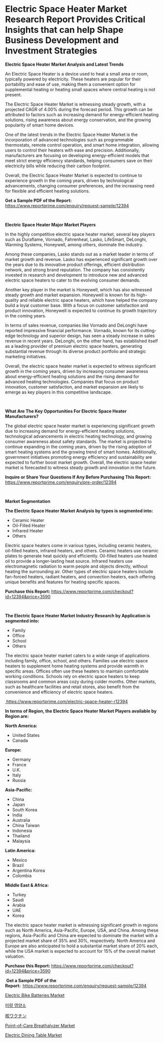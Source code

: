 <p><h1>Electric Space Heater Market Research Report Provides Critical Insights that can help Shape Business Development and Investment Strategies</h1></p><p><strong>Electric Space Heater Market Analysis and Latest Trends</strong></p>
<p><p>An Electric Space Heater is a device used to heat a small area or room, typically powered by electricity. These heaters are popular for their portability and ease of use, making them a convenient option for supplemental heating or heating small spaces where central heating is not present.</p><p>The Electric Space Heater Market is witnessing steady growth, with a projected CAGR of 4.00% during the forecast period. This growth can be attributed to factors such as increasing demand for energy-efficient heating solutions, rising awareness about energy conservation, and the growing popularity of smart home devices.</p><p>One of the latest trends in the Electric Space Heater Market is the incorporation of advanced technologies such as programmable thermostats, remote control operation, and smart home integration, allowing users to control their heaters with ease and precision. Additionally, manufacturers are focusing on developing energy-efficient models that meet strict energy efficiency standards, helping consumers save on their electricity bills while reducing their carbon footprint.</p><p>Overall, the Electric Space Heater Market is expected to continue to experience growth in the coming years, driven by technological advancements, changing consumer preferences, and the increasing need for flexible and efficient heating solutions.</p></p>
<p><strong>Get a Sample PDF of the Report:&nbsp;</strong> <a href="https://www.reportprime.com/enquiry/request-sample/12394">https://www.reportprime.com/enquiry/request-sample/12394</a></p>
<p>&nbsp;</p>
<p><strong>Electric Space Heater Major Market Players</strong></p>
<p><p>In the highly competitive electric space heater market, several key players such as Duraflame, Vornado, Fahrenheat, Lasko, LifeSmart, DeLonghi, Warming Systems, Honeywell, among others, dominate the industry. </p><p>Among these companies, Lasko stands out as a market leader in terms of market growth and revenue. Lasko has experienced significant growth over the years due to its innovative product offerings, efficient distribution network, and strong brand reputation. The company has consistently invested in research and development to introduce new and advanced electric space heaters to cater to the evolving consumer demands.</p><p>Another key player in the market is Honeywell, which has also witnessed steady growth and market expansion. Honeywell is known for its high-quality and reliable electric space heaters, which have helped the company build a loyal customer base. With a focus on customer satisfaction and product innovation, Honeywell is expected to continue its growth trajectory in the coming years.</p><p>In terms of sales revenue, companies like Vornado and DeLonghi have reported impressive financial performance. Vornado, known for its cutting-edge technology and superior design, has seen a steady increase in sales revenue in recent years. DeLonghi, on the other hand, has established itself as a leading provider of premium electric space heaters, generating substantial revenue through its diverse product portfolio and strategic marketing initiatives.</p><p>Overall, the electric space heater market is expected to witness significant growth in the coming years, driven by increasing consumer awareness about energy-efficient heating solutions and the rising demand for advanced heating technologies. Companies that focus on product innovation, customer satisfaction, and market expansion are likely to emerge as key players in this competitive landscape.</p></p>
<p>&nbsp;</p>
<p><strong>What Are The Key Opportunities For Electric Space Heater Manufacturers?</strong></p>
<p><p>The global electric space heater market is experiencing significant growth due to increasing demand for energy-efficient heating solutions, technological advancements in electric heating technology, and growing consumer awareness about safety standards. The market is projected to continue expanding in the coming years, driven by the rising adoption of smart heating systems and the growing trend of smart homes. Additionally, government initiatives promoting energy efficiency and sustainability are expected to further boost market growth. Overall, the electric space heater market is forecasted to witness steady growth and innovation in the future.</p></p>
<p><strong>Inquire or Share Your Questions If Any Before Purchasing This Report:</strong> <a href="https://www.reportprime.com/enquiry/pre-order/12394">https://www.reportprime.com/enquiry/pre-order/12394</a></p>
<p>&nbsp;</p>
<p><strong>Market Segmentation</strong></p>
<p><strong>The Electric Space Heater Market Analysis by types is segmented into:</strong></p>
<p><ul><li>Ceramic Heater</li><li>Oil-Filled Heater</li><li>Infrared Heater</li><li>Others</li></ul></p>
<p><p>Electric space heaters come in various types, including ceramic heaters, oil-filled heaters, infrared heaters, and others. Ceramic heaters use ceramic plates to generate heat quickly and efficiently. Oil-filled heaters use heated oil to provide a longer-lasting heat source. Infrared heaters use electromagnetic radiation to warm people and objects directly, without heating the surrounding air. Other types of electric space heaters include fan-forced heaters, radiant heaters, and convection heaters, each offering unique benefits and features for heating specific spaces.</p></p>
<p><strong>Purchase this Report:&nbsp;</strong><a href="https://www.reportprime.com/checkout?id=12394&price=3590">https://www.reportprime.com/checkout?id=12394&price=3590</a></p>
<p>&nbsp;</p>
<p><strong>The Electric Space Heater Market Industry Research by Application is segmented into:</strong></p>
<p><ul><li>Family</li><li>Office</li><li>School</li><li>Others</li></ul></p>
<p><p>The electric space heater market caters to a wide range of applications including family, office, school, and others. Families use electric space heaters to supplement home heating systems and provide warmth in specific areas. Offices often use these heaters to maintain comfortable working conditions. Schools rely on electric space heaters to keep classrooms and common areas cozy during colder months. Other markets, such as healthcare facilities and retail stores, also benefit from the convenience and efficiency of electric space heaters.</p></p>
<p><a href="https://www.reportprime.com/electric-space-heater-r12394">&nbsp;https://www.reportprime.com/electric-space-heater-r12394</a></p>
<p><strong>In terms of Region, the Electric Space Heater Market Players available by Region are:</strong></p>
<p>
    <p> <strong> North America: </strong>
        <ul>
            <li>United States</li>
            <li>Canada</li>
        </ul>
        </p> 
    <p> <strong> Europe: </strong>
        <ul>
            <li>Germany</li>
            <li>France</li>
            <li>U.K.</li>
            <li>Italy</li>
            <li>Russia</li>
        </ul>
        </p> 
    <p> <strong> Asia-Pacific: </strong>
        <ul>
            <li>China</li>
            <li>Japan</li>
            <li>South Korea</li>
            <li>India</li>
            <li>Australia</li>
            <li>China Taiwan</li>
            <li>Indonesia</li>
            <li>Thailand</li>
            <li>Malaysia</li>
        </ul>
        </p> 
    <p> <strong> Latin America: </strong>
        <ul>
            <li>Mexico</li>
            <li>Brazil</li>
            <li>Argentina Korea</li>
            <li>Colombia</li>
        </ul>
        </p> 
    <p> <strong> Middle East & Africa: </strong>
        <ul>
            <li>Turkey</li>
            <li>Saudi</li>
            <li>Arabia</li>
            <li>UAE</li>
            <li>Korea</li>
        </ul>
    </p>
    </p>
<p><p>The electric space heater market is witnessing significant growth in regions such as North America, Asia-Pacific, Europe, USA, and China. Among these regions, Asia-Pacific and China are expected to dominate the market with a projected market share of 35% and 30%, respectively. North America and Europe are also anticipated to hold a substantial market share of 20% each, while the USA market is expected to account for 15% of the overall market valuation.</p></p>
<p><strong>Purchase this Report: </strong><a href="https://www.reportprime.com/checkout?id=12394&price=3590">https://www.reportprime.com/checkout?id=12394&price=3590</a></p>
<p>&nbsp;<strong>Get a Sample PDF of the Report:&nbsp;&nbsp;</strong><a href="https://www.reportprime.com/enquiry/request-sample/12394">https://www.reportprime.com/enquiry/request-sample/12394</a></p>
<p><strong></strong></p>
<p><p><a href="https://www.linkedin.com/pulse/evaluating-global-electric-bike-batteries-market-trends-p8vee">Electric Bike Batteries Market</a></p><p><a href="https://medium.com/@fredajerde/%EC%A7%80%EC%97%AD-%EC%9C%A0%ED%98%95-%EA%B0%80%EB%A3%A8-%EA%B3%BC%EB%A6%BD-%EC%95%A1%EC%B2%B4-%EB%B0%8F-%EC%9D%91%EC%9A%A9-%EB%B6%84%EC%95%BC-%EA%B3%A1%EB%AC%BC-%EA%B3%BC%EC%9D%BC-%EB%B0%8F-%EC%B1%84%EC%86%8C-%EA%BD%83-%EB%B0%8F-%EA%B8%B0%ED%83%80-%EB%B3%84-%EC%84%B8%EA%B3%84-%EB%AF%B8%EB%84%A4%EB%9E%84-%EC%98%81%EC%96%91%EC%86%8C-%EC%8B%9C%EC%9E%A5-%EB%8F%99%ED%96%A5%EA%B3%BC-%EC%84%B1%EC%9E%A5-%EA%B8%B0%ED%9A%8C-%ED%8F%89%EA%B0%80%ED%95%98%EA%B8%B0-eb6535181909">미량 영양소</a></p><p><a href="https://medium.com/@rexkhler2023/%E6%A0%B8%E9%85%B8%E3%83%AF%E3%82%AF%E3%83%81%E3%83%B3%E5%B8%82%E5%A0%B4%E3%81%AE%E8%A6%8B%E9%80%9A%E3%81%97%E3%81%A82024%E5%B9%B4%E3%81%8B%E3%82%892031%E5%B9%B4%E3%81%BE%E3%81%A7%E3%81%AE%E4%BA%88%E6%B8%AC-80923dcaefa2">核ワクチン</a></p><p><a href="https://medium.com/@v8581137/comprehensive-analysis-of-the-global-point-of-care-breathalyzer-market-growth-trends-market-66cd8e83ebf5">Point-of-Care Breathalyzer Market</a></p><p><a href="https://github.com/wybrqqeb6/Market-Research-Report-List-1/blob/main/electric-dining-table-market.md">Electric Dining Table Market</a></p></p>